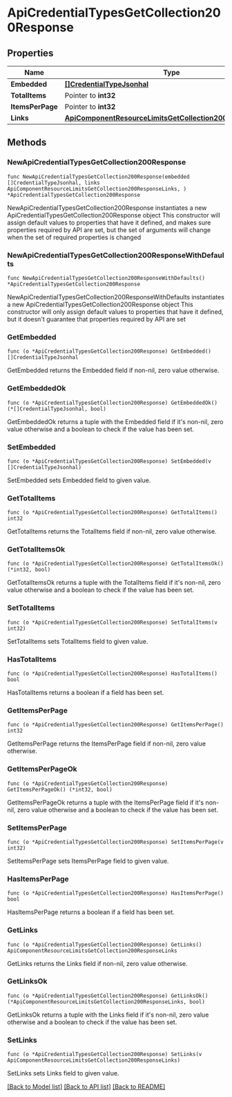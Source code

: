 # ApiCredentialTypesGetCollection200Response

## Properties

Name | Type | Description | Notes
------------ | ------------- | ------------- | -------------
**Embedded** | [**[]CredentialTypeJsonhal**](CredentialTypeJsonhal.md) |  | 
**TotalItems** | Pointer to **int32** |  | [optional] 
**ItemsPerPage** | Pointer to **int32** |  | [optional] 
**Links** | [**ApiComponentResourceLimitsGetCollection200ResponseLinks**](ApiComponentResourceLimitsGetCollection200ResponseLinks.md) |  | 

## Methods

### NewApiCredentialTypesGetCollection200Response

`func NewApiCredentialTypesGetCollection200Response(embedded []CredentialTypeJsonhal, links ApiComponentResourceLimitsGetCollection200ResponseLinks, ) *ApiCredentialTypesGetCollection200Response`

NewApiCredentialTypesGetCollection200Response instantiates a new ApiCredentialTypesGetCollection200Response object
This constructor will assign default values to properties that have it defined,
and makes sure properties required by API are set, but the set of arguments
will change when the set of required properties is changed

### NewApiCredentialTypesGetCollection200ResponseWithDefaults

`func NewApiCredentialTypesGetCollection200ResponseWithDefaults() *ApiCredentialTypesGetCollection200Response`

NewApiCredentialTypesGetCollection200ResponseWithDefaults instantiates a new ApiCredentialTypesGetCollection200Response object
This constructor will only assign default values to properties that have it defined,
but it doesn't guarantee that properties required by API are set

### GetEmbedded

`func (o *ApiCredentialTypesGetCollection200Response) GetEmbedded() []CredentialTypeJsonhal`

GetEmbedded returns the Embedded field if non-nil, zero value otherwise.

### GetEmbeddedOk

`func (o *ApiCredentialTypesGetCollection200Response) GetEmbeddedOk() (*[]CredentialTypeJsonhal, bool)`

GetEmbeddedOk returns a tuple with the Embedded field if it's non-nil, zero value otherwise
and a boolean to check if the value has been set.

### SetEmbedded

`func (o *ApiCredentialTypesGetCollection200Response) SetEmbedded(v []CredentialTypeJsonhal)`

SetEmbedded sets Embedded field to given value.


### GetTotalItems

`func (o *ApiCredentialTypesGetCollection200Response) GetTotalItems() int32`

GetTotalItems returns the TotalItems field if non-nil, zero value otherwise.

### GetTotalItemsOk

`func (o *ApiCredentialTypesGetCollection200Response) GetTotalItemsOk() (*int32, bool)`

GetTotalItemsOk returns a tuple with the TotalItems field if it's non-nil, zero value otherwise
and a boolean to check if the value has been set.

### SetTotalItems

`func (o *ApiCredentialTypesGetCollection200Response) SetTotalItems(v int32)`

SetTotalItems sets TotalItems field to given value.

### HasTotalItems

`func (o *ApiCredentialTypesGetCollection200Response) HasTotalItems() bool`

HasTotalItems returns a boolean if a field has been set.

### GetItemsPerPage

`func (o *ApiCredentialTypesGetCollection200Response) GetItemsPerPage() int32`

GetItemsPerPage returns the ItemsPerPage field if non-nil, zero value otherwise.

### GetItemsPerPageOk

`func (o *ApiCredentialTypesGetCollection200Response) GetItemsPerPageOk() (*int32, bool)`

GetItemsPerPageOk returns a tuple with the ItemsPerPage field if it's non-nil, zero value otherwise
and a boolean to check if the value has been set.

### SetItemsPerPage

`func (o *ApiCredentialTypesGetCollection200Response) SetItemsPerPage(v int32)`

SetItemsPerPage sets ItemsPerPage field to given value.

### HasItemsPerPage

`func (o *ApiCredentialTypesGetCollection200Response) HasItemsPerPage() bool`

HasItemsPerPage returns a boolean if a field has been set.

### GetLinks

`func (o *ApiCredentialTypesGetCollection200Response) GetLinks() ApiComponentResourceLimitsGetCollection200ResponseLinks`

GetLinks returns the Links field if non-nil, zero value otherwise.

### GetLinksOk

`func (o *ApiCredentialTypesGetCollection200Response) GetLinksOk() (*ApiComponentResourceLimitsGetCollection200ResponseLinks, bool)`

GetLinksOk returns a tuple with the Links field if it's non-nil, zero value otherwise
and a boolean to check if the value has been set.

### SetLinks

`func (o *ApiCredentialTypesGetCollection200Response) SetLinks(v ApiComponentResourceLimitsGetCollection200ResponseLinks)`

SetLinks sets Links field to given value.



[[Back to Model list]](../README.md#documentation-for-models) [[Back to API list]](../README.md#documentation-for-api-endpoints) [[Back to README]](../README.md)


